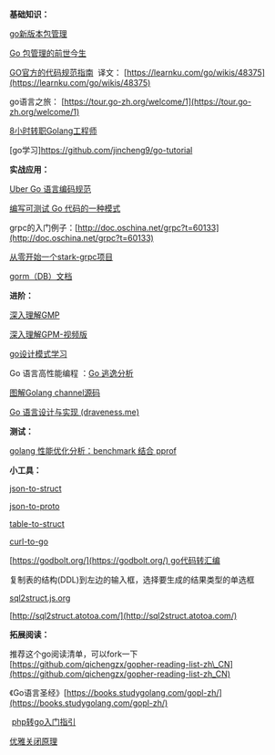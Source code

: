 
**基础知识：**

[go新版本包管理](https://segmentfault.com/a/1190000018690961)

[Go 包管理的前世今生](https://www.infoq.cn/article/history-go-package-management)

[GO官方的代码规范指南](https://github.com/golang/go/wiki/CodeReviewComments)  译文： [https://learnku.com/go/wikis/48375](https://learnku.com/go/wikis/48375)

go语言之旅： [https://tour.go-zh.org/welcome/1](https://tour.go-zh.org/welcome/1)

[8小时转职Golang工程师](https://www.bilibili.com/video/BV1gf4y1r79E?p=1)

[go学习]https://github.com/jincheng9/go-tutorial

**实战应用：**

[Uber Go 语言编码规范](https://github.com/xxjwxc/uber_go_guide_cn)

[编写可测试 Go 代码的一种模式](/pages/viewpage.action?pageId=11089337)

grpc的入门例子：[http://doc.oschina.net/grpc?t=60133](http://doc.oschina.net/grpc?t=60133)

[从零开始一个stark-grpc项目](/pages/viewpage.action?pageId=11097757)

[gorm（DB）文档](https://gorm.io/zh_CN/docs/v2_release_note.html)

**进阶：**

[深入理解GMP](https://learnku.com/articles/48150)

[深入理解GPM-视频版](https://www.bilibili.com/video/BV19r4y1w7Nx/)

[go设计模式学习](https://lailin.xyz/post/singleton.html)

Go 语言高性能编程 ：[Go 逃逸分析](https://geektutu.com/post/hpg-escape-analysis.html)

[图解Golang channel源码](https://juejin.cn/post/6875325172249788429?share_token=32cb3460-5c6a-4892-a350-b9d0031a6fa7)

[Go 语言设计与实现 (draveness.me)](https://draveness.me/golang/docs/part1-prerequisite/ch01-prepare/golang-debug/)

**测试：**

[golang 性能优化分析：benchmark 结合 pprof](https://www.cnblogs.com/jiujuan/p/14604609.html)

**小工具：**

[json-to-struct](https://mholt.github.io/json-to-go/)

[json-to-proto](https://json-to-proto.github.io/)

[table-to-struct](http://112.74.75.140:8000/html/#/)

[curl-to-go](https://mholt.github.io/curl-to-go/)

[https://godbolt.org/](https://godbolt.org/) go代码转汇编

复制表的结构(DDL)到左边的输入框，选择要生成的结果类型的单选框

[sql2struct.js.org](https://sql2struct.js.org/)

[http://sql2struct.atotoa.com/](http://sql2struct.atotoa.com/)

**拓展阅读：**

推荐这个go阅读清单，可以fork一下  
[https://github.com/qichengzx/gopher-reading-list-zh\_CN](https://github.com/qichengzx/gopher-reading-list-zh_CN)

《Go语言圣经》[https://books.studygolang.com/gopl-zh/](https://books.studygolang.com/gopl-zh/)

 [php转go入门指引](/pages/viewpage.action?pageId=11079723)

[优雅关闭原理](https://segmentfault.com/a/1190000020303015)
